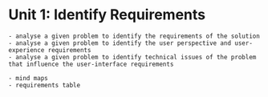 # Unit 1: Identify Requirements
```{admonition} Students will:
- analyse a given problem to identify the requirements of the solution
- analyse a given problem to identify the user perspective and user-experience requirements
- analyse a given problem to identify technical issues of the problem that influence the user-interface requirements
```

```{admonition} Tools use: 
- mind maps
- requirements table
```